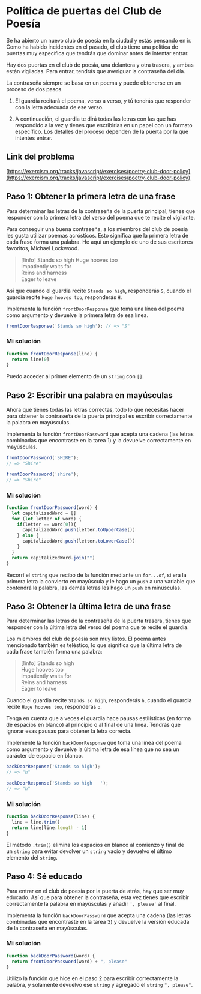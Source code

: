 # Política de puertas del Club de Poesía

Se ha abierto un nuevo club de poesía en la ciudad y estás pensando en ir. Como ha habido incidentes en el pasado, el club tiene una política de puertas muy específica que tendrás que dominar antes de intentar entrar.

Hay dos puertas en el club de poesía, una delantera y otra trasera, y ambas están vigiladas. Para entrar, tendrás que averiguar la contraseña del día.

La contraseña siempre se basa en un poema y puede obtenerse en un proceso de dos pasos.

1.  El guardia recitará el poema, verso a verso, y tú tendrás que responder con la letra adecuada de ese verso.
    
2.  A continuación, el guardia te dirá todas las letras con las que has respondido a la vez y tienes que escribirlas en un papel con un formato específico. Los detalles del proceso dependen de la puerta por la que intentes entrar.
    

## Link del problema

[https://exercism.org/tracks/javascript/exercises/poetry-club-door-policy](https://exercism.org/tracks/javascript/exercises/poetry-club-door-policy)

## Paso 1: Obtener la primera letra de una frase

Para determinar las letras de la contraseña de la puerta principal, tienes que responder con la primera letra del verso del poema que te recite el vigilante.

Para conseguir una buena contraseña, a los miembros del club de poesía les gusta utilizar poemas acrósticos. Esto significa que la primera letra de cada frase forma una palabra. He aquí un ejemplo de uno de sus escritores favoritos, Michael Lockwood.

> [!info] 
> Stands so high
> Huge hooves too  
> Impatiently waits for  
> Reins and harness  
> Eager to leave

Así que cuando el guardia recite `Stands so high`, responderás `S`, cuando el guardia recite `Huge hooves too`, responderás `H`.

Implementa la función `frontDoorResponse` que toma una línea del poema como argumento y devuelve la primera letra de esa línea.

```js
frontDoorResponse('Stands so high'); // => "S"
```

### Mi solución

```js
function frontDoorResponse(line) {
  return line[0]
}
```

Puedo acceder al primer elemento de un `string` con `[]`.

## Paso 2: Escribir una palabra en mayúsculas

Ahora que tienes todas las letras correctas, todo lo que necesitas hacer para obtener la contraseña de la puerta principal es escribir correctamente la palabra en mayúsculas.

Implementa la función `frontDoorPassword` que acepta una cadena (las letras combinadas que encontraste en la tarea 1) y la devuelve correctamente en mayúsculas.

```js
frontDoorPassword('SHIRE');
// => "Shire"

frontDoorPassword('shire');
// => "Shire"
```

### Mi solución

```js
function frontDoorPassword(word) {
  let capitalizedWord = []
  for (let letter of word) {
    if(letter == word[0]){
      capitalizedWord.push(letter.toUpperCase())
    } else {
      capitalizedWord.push(letter.toLowerCase())
    }
  }
  return capitalizedWord.join("")
}
```

Recorrí el `string` que recibo de la función mediante un `for...of`, si era la primera letra la convierto en mayúscula y le hago un `push` a una variable que contendrá la palabra, las demás letras les hago un `push` en minúsculas.

## Paso 3: Obtener la última letra de una frase

Para determinar las letras de la contraseña de la puerta trasera, tienes que responder con la última letra del verso del poema que te recite el guardia.

Los miembros del club de poesía son muy listos. El poema antes mencionado también es teléstico, lo que significa que la última letra de cada frase también forma una palabra:

> [!info] 
> Stands so high  
> Huge hooves too  
> Impatiently waits for  
> Reins and harness  
> Eager to leave

Cuando el guardia recite `Stands so high`, responderás `h`, cuando el guardia recite `Huge hooves too`, responderás `o`.

Tenga en cuenta que a veces el guardia hace pausas estilísticas (en forma de espacios en blanco) al principio o al final de una línea. Tendrás que ignorar esas pausas para obtener la letra correcta.

Implemente la función `backDoorResponse` que toma una línea del poema como argumento y devuelve la última letra de esa línea que no sea un carácter de espacio en blanco.

```js
backDoorResponse('Stands so high');
// => "h"

backDoorResponse('Stands so high   ');
// => "h"
```

### Mi solución

```js
function backDoorResponse(line) {
  line = line.trim()
  return line[line.length - 1]
}
```

El método `.trim()` elimina los espacios en blanco al comienzo y final de un `string` para evitar devolver un `string` vacío y devuelvo el último elemento del `string`.

## Paso 4: Sé educado

Para entrar en el club de poesía por la puerta de atrás, hay que ser muy educado. Así que para obtener la contraseña, esta vez tienes que escribir correctamente la palabra en mayúsculas y añadir `', please'` al final.

Implementa la función `backDoorPassword` que acepta una cadena (las letras combinadas que encontraste en la tarea 3) y devuelve la versión educada de la contraseña en mayúsculas.

### Mi solución

```js
function backDoorPassword(word) {
  return frontDoorPassword(word) + ", please"
}
```

Utilizo la función que hice en el paso 2 para escribir correctamente la palabra, y solamente devuelvo ese `string` y agregado el `string` `", please"`.